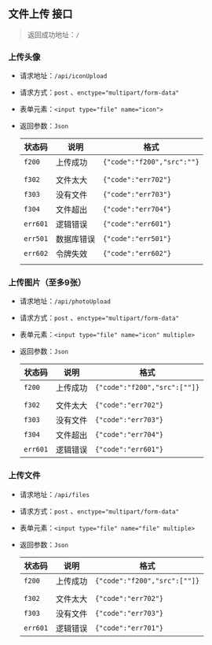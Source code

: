 ## 文件上传 接口

> 返回成功地址：`/`

### 上传头像

- 请求地址：`/api/iconUpload`

- 请求方式：`post` 、`enctype="multipart/form-data"` 

- 表单元素：`<input type="file" name="icon">` 

- 返回参数：`Json` 

  | 状态码      | 说明    | 格式                         |
  | -------- | ----- | -------------------------- |
  | `f200`   | 上传成功  | `{"code":"f200","src":""}` |
  |          |       |                            |
  | `f302`   | 文件太大  | `{"code":"err702"}`        |
  | `f303`   | 没有文件  | `{"code":"err703"}`        |
  | `f304`   | 文件超出  | `{"code":"err704"}`        |
  | `err601` | 逻辑错误  | `{"code":"err601"}`        |
  | `err501` | 数据库错误 | `{"code":"err501"}`        |
  | `err602` | 令牌失效  | `{"code":"err602"}`        |
  |          |       |                            |


### 上传图片（至多9张）

- 请求地址：`/api/photoUpload`

- 请求方式：`post` 、`enctype="multipart/form-data"` 

- 表单元素：`<input type="file" name="icon" multiple>` 

- 返回参数：`Json` 

  | 状态码      | 说明   | 格式                           |
  | -------- | ---- | ---------------------------- |
  | `f200`   | 上传成功 | `{"code":"f200","src":[""]}` |
  |          |      |                              |
  | `f302`   | 文件太大 | `{"code":"err702"}`          |
  | `f303`   | 没有文件 | `{"code":"err703"}`          |
  | `f304`   | 文件超出 | `{"code":"err704"}`          |
  | `err601` | 逻辑错误 | `{"code":"err601"}`          |

### 上传文件

- 请求地址：`/api/files`

- 请求方式：`post` 、`enctype="multipart/form-data"` 

- 表单元素：`<input type="file" name="file" multiple>` 

- 返回参数：`Json` 

  | 状态码      | 说明   | 格式                           |
  | -------- | ---- | ---------------------------- |
  | `f200`   | 上传成功 | `{"code":"f200","src":[""]}` |
  |          |      |                              |
  | `f302`   | 文件太大 | `{"code":"err702"}`          |
  | `f303`   | 没有文件 | `{"code":"err703"}`          |
  | `err601` | 逻辑错误 | `{"code":"err701"}`          |

### 